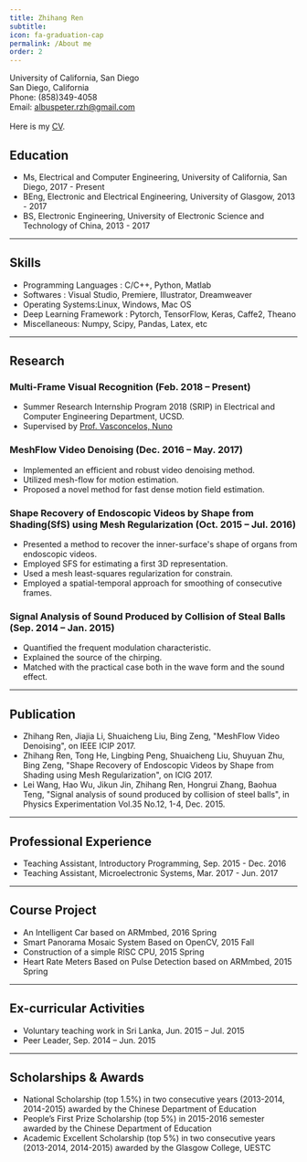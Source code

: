 ```yaml
---
title: Zhihang Ren
subtitle:
icon: fa-graduation-cap
permalink: /About me
order: 2
---
```

University of California, San Diego<br>
San Diego, California<br>
Phone: (858)349-4058<br>
Email: albuspeter.rzh@gmail.com<br><br>
Here is my [CV](assets/cv-updated.pdf).

## Education

* Ms, Electrical and Computer Engineering, University of California, San Diego, 2017 - Present
* BEng, Electronic and Electrical Engineering, University of Glasgow, 2013 - 2017
* BS, Electronic Engineering, University of Electronic Science and Technology of China, 2013 - 2017

-----------------

## Skills

* Programming Languages : C/C++, Python, Matlab
* Softwares : Visual Studio, Premiere, Illustrator, Dreamweaver
* Operating Systems:Linux, Windows, Mac OS
* Deep Learning Framework : Pytorch, TensorFlow, Keras, Caffe2, Theano
* Miscellaneous: Numpy, Scipy, Pandas, Latex, etc

-----------------

## Research

### Multi-Frame Visual Recognition (Feb. 2018 – Present)
* Summer Research Internship Program 2018 (SRIP) in Electrical and Computer Engineering Department, UCSD.
* Supervised by [Prof. Vasconcelos, Nuno](http://www.svcl.ucsd.edu/~nuno/)

### MeshFlow Video Denoising (Dec. 2016 – May. 2017)
* Implemented an efficient and robust video denoising method.
* Utilized mesh-flow for motion estimation.
* Proposed a novel method for fast dense motion field estimation.

### Shape Recovery of Endoscopic Videos by Shape from Shading(SfS) using Mesh Regularization (Oct. 2015 – Jul. 2016)
* Presented a method to recover the inner-surface's shape of organs from endoscopic videos.
* Employed SFS for estimating a first 3D representation.
* Used a mesh least-squares regularization for constrain.
* Employed a spatial-temporal approach for smoothing of consecutive frames.

### Signal Analysis of Sound Produced by Collision of Steal Balls (Sep. 2014 – Jan. 2015)
* Quantified the frequent modulation characteristic.
* Explained the source of the chirping.
* Matched with the practical case both in the wave form and the sound effect.

-----------------

## Publication

* Zhihang Ren, Jiajia Li, Shuaicheng Liu, Bing Zeng, "MeshFlow Video Denoising", on IEEE ICIP 2017.
* Zhihang Ren, Tong He, Lingbing Peng, Shuaicheng Liu, Shuyuan Zhu, Bing Zeng, "Shape Recovery of Endoscopic Videos by Shape from Shading using Mesh Regularization", on ICIG 2017.
* Lei Wang, Hao Wu, Jikun Jin, Zhihang Ren, Hongrui Zhang, Baohua Teng, "Signal analysis of sound produced by collision of steel balls", in Physics Experimentation Vol.35 No.12, 1-4, Dec. 2015.

-----------------

## Professional Experience

* Teaching Assistant, Introductory Programming, Sep. 2015 - Dec. 2016
* Teaching Assistant, Microelectronic Systems, Mar. 2017 - Jun. 2017

-----------------

## Course Project

* An Intelligent Car based on ARMmbed, 2016 Spring
* Smart Panorama Mosaic System Based on OpenCV, 2015 Fall
* Construction of a simple RISC CPU, 2015 Spring
* Heart Rate Meters Based on Pulse Detection based on ARMmbed, 2015 Spring

-----------------

## Ex-curricular Activities

* Voluntary teaching work in Sri Lanka, Jun. 2015 – Jul. 2015
* Peer Leader, Sep. 2014 – Jun. 2015

-----------------

## Scholarships & Awards
* National Scholarship (top 1.5%) in two consecutive years (2013-2014, 2014-2015) awarded by the Chinese Department of Education
* People’s First Prize Scholarship (top 5%) in 2015-2016 semester awarded by the Chinese Department of Education
* Academic Excellent Scholarship (top 5%) in two consecutive years (2013-2014, 2014-2015) awarded by the Glasgow College, UESTC

